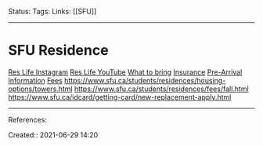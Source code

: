 Status:
Tags: 
Links: [[SFU]]
___
# SFU Residence
[Res Life Instagram](https://www.instagram.com/sfureslife/)
[Res Life YouTube](https://www.youtube.com/user/sfuresidence)
[What to bring](https://www.sfu.ca/students/residences/moving-in/pre-arrival/what-to-bring.html)
[Insurance](https://www.sfu.ca/students/residences/moving-in/pre-arrival/insurance.html)
[Pre-Arrival Information](https://www.sfu.ca/students/residences/moving-in/pre-arrival.html)
[Fees](https://www.sfu.ca/students/residences/fees.html)
https://www.sfu.ca/students/residences/housing-options/towers.html
https://www.sfu.ca/students/residences/fees/fall.html
https://www.sfu.ca/idcard/getting-card/new-replacement-apply.html
___
References:

Created:: 2021-06-29 14:20